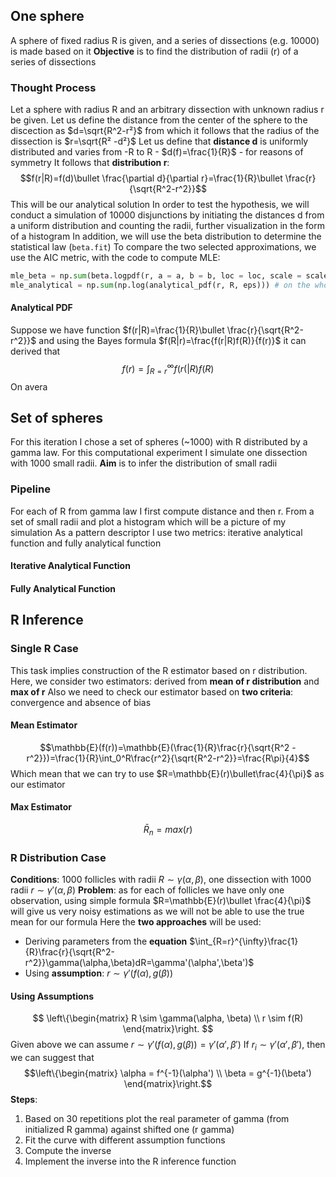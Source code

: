 ## One sphere
A sphere of fixed radius R is given, and a series of dissections (e.g. 10000) is made based on it
**Objective** is to find the distribution of radii (r) of a series of dissections
### Thought Process 
Let a sphere with radius R and an arbitrary dissection with unknown radius r be given. Let us define the distance from the center of the sphere to the discection as $d=\sqrt{R^2-r²}$ from which it follows that the radius of the dissection is $r=\sqrt{R² -d²}$
Let us define that **distance d** is uniformly distributed and varies from -R to R - $d(f)=\frac{1}{R}$ - for reasons of symmetry
It follows that **distribution r**: $$f(r|R)=f(d)\bullet \frac{\partial d}{\partial r}=\frac{1}{R}\bullet \frac{r}{\sqrt{R^2-r^2}}$$This will be our analytical solution
In order to test the hypothesis, we will conduct a simulation of 10000 disjunctions by initiating the distances d from a uniform distribution and counting the radii, further visualization in the form of a histogram
In addition, we will use the beta distribution to determine the statistical law  (`beta.fit`)
To compare the two selected approximations, we use the AIC metric, with the code to compute MLE:
```python
mle_beta = np.sum(beta.logpdf(r, a = a, b = b, loc = loc, scale = scale)) # on the whole r dataset
mle_analytical = np.sum(np.log(analytical_pdf(r, R, eps))) # on the whole r dataset 
```
#### Analytical PDF
Suppose we have function $f(r|R)=\frac{1}{R}\bullet \frac{r}{\sqrt{R^2-r^2}}$ and using the Bayes formula $f(R|r)=\frac{f(r|R)f(R)}{f(r)}$ it can derived that
$$f(r)=\int_{R=r}^{\infty}f(r(|R)f(R)$$
On avera
## Set of spheres
For this iteration I chose a set of spheres (~1000) with R distributed by a gamma law. For this computational experiment I simulate one dissection with 1000 small radii. 
**Aim** is to infer the distribution of small radii
### Pipeline
For each of R from gamma law I first compute distance and then r. From a set of small radii and plot a histogram which will be a picture of my simulation
As a pattern descriptor I use two metrics: iterative analytical function and fully analytical function
#### Iterative Analytical Function

#### Fully Analytical Function
## R Inference
### Single R Case
This task implies construction of the R estimator based on r distribution. Here, we consider two estimators: derived from **mean of r distribution** and **max of r**
Also we need to check our estimator based on **two criteria**: convergence and absence of bias
#### Mean Estimator
$$\mathbb{E}(f(r))=\mathbb{E}(\frac{1}{R}\frac{r}{\sqrt{R^2 -r^2}})=\frac{1}{R}\int_0^R\frac{r^2}{\sqrt{R^2-r^2}}=\frac{R\pi}{4}$$ Which mean that we can try to use $R=\mathbb{E}(r)\bullet\frac{4}{\pi}$ as our estimator
#### Max Estimator
$$\bar{R}_n=max(r)$$
### R Distribution Case
**Conditions**: 1000 follicles with radii $R \sim \gamma(\alpha, \beta)$, one dissection with 1000 radii $r \sim \gamma'(\alpha, \beta)$
**Problem**: as for each of follicles we have only one observation, using simple formula $R=\mathbb{E}(r)\bullet \frac{4}{\pi}$ will give us very noisy estimations as we will not be able to use the true mean for our formula
Here the **two approaches** will be used:
- Deriving parameters from the **equation** $\int_{R=r}^{\infty}\frac{1}{R}\frac{r}{\sqrt{R^2-r^2}}\gamma(\alpha,\beta)dR=\gamma'(\alpha',\beta')$
- Using **assumption**: $r\sim \gamma'(f(\alpha), g(\beta))$
#### Using Assumptions
$$
\left\{\begin{matrix}
R \sim \gamma(\alpha, \beta) \\
r \sim f(R)
\end{matrix}\right.
$$Given above we can assume $r \sim \gamma'(f(\alpha), g(\beta))=\gamma'(\alpha',\beta')$
If ${r_i}\sim \gamma'(\alpha',\beta')$, then we can suggest that $$\left\{\begin{matrix}
\alpha = f^{-1}(\alpha') \\
\beta = g^{-1}(\beta')
\end{matrix}\right.$$**Steps**:
1. Based on 30 repetitions plot the real parameter of gamma (from initialized R gamma) against shifted one (r gamma)
2. Fit the curve with different assumption functions
3. Compute the inverse
4. Implement the inverse into the R inference function 
